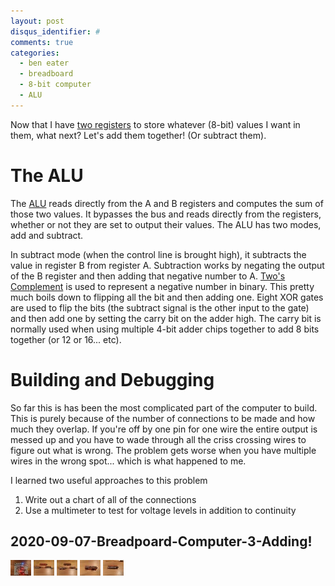 ```yaml
---
layout: post
disqus_identifier: #
comments: true
categories: 
  - ben eater
  - breadboard
  - 8-bit computer
  - ALU
---
```


Now that I have [two registers](https://quintussential.com/archive/2020/09/02/Breadboard-Computer-2-Registers/) to store whatever (8-bit) values I want in them, what next? Let's add them together! (Or subtract them). 

# The ALU

The [ALU](https://en.wikipedia.org/wiki/Arithmetic_logic_unit) reads directly from the A and B registers and computes the sum of those two values. It bypasses the bus and reads directly from the registers, whether or not they are set to output their values. The ALU has two modes, add and subtract. 

In subtract mode (when the control line is brought high), it subtracts the value in register B from register A. Subtraction works by negating the output of the B register and then adding that negative number to A. [Two's Complement](https://en.wikipedia.org/wiki/Two%27s_complement) is used to represent a negative number in binary. This pretty much boils down to flipping all the bit and then adding one. Eight XOR gates are used to flip the bits (the subtract signal is the other input to the gate) and then add one by setting the carry bit on the adder high. The carry bit is normally used when using multiple 4-bit adder chips together to add 8 bits together (or 12 or 16... etc).

# Building and Debugging

So far this is has been the most complicated part of the computer to build. This is purely because of the number of connections to be made and how much they overlap. If you're off by one pin for one wire the entire output is messed up and you have to wade through all the criss crossing wires to figure out what is wrong. The problem gets worse when you have multiple wires in the wrong spot... which is what happened to me.

I learned two useful approaches to this problem
  1. Write out a chart of all of the connections
  1. Use a multimeter to test for voltage levels in addition to continuity




## 2020-09-07-Breadpoard-Computer-3-Adding!
[![IMG_20200906_223220.jpg](/images/posts/2020/2020-09-07-Breadpoard-Computer-3-Adding!/thumbnails/IMG_20200906_223220.jpg)](/images/posts/2020/2020-09-07-Breadpoard-Computer-3-Adding!/IMG_20200906_223220.jpg)
[![IMG_20200907_111914.jpg](/images/posts/2020/2020-09-07-Breadpoard-Computer-3-Adding!/thumbnails/IMG_20200907_111914.jpg)](/images/posts/2020/2020-09-07-Breadpoard-Computer-3-Adding!/IMG_20200907_111914.jpg)
[![IMG_20200907_111930.jpg](/images/posts/2020/2020-09-07-Breadpoard-Computer-3-Adding!/thumbnails/IMG_20200907_111930.jpg)](/images/posts/2020/2020-09-07-Breadpoard-Computer-3-Adding!/IMG_20200907_111930.jpg)
[![IMG_20200907_111942.jpg](/images/posts/2020/2020-09-07-Breadpoard-Computer-3-Adding!/thumbnails/IMG_20200907_111942.jpg)](/images/posts/2020/2020-09-07-Breadpoard-Computer-3-Adding!/IMG_20200907_111942.jpg)
[![IMG_20200907_112001.jpg](/images/posts/2020/2020-09-07-Breadpoard-Computer-3-Adding!/thumbnails/IMG_20200907_112001.jpg)](/images/posts/2020/2020-09-07-Breadpoard-Computer-3-Adding!/IMG_20200907_112001.jpg)

